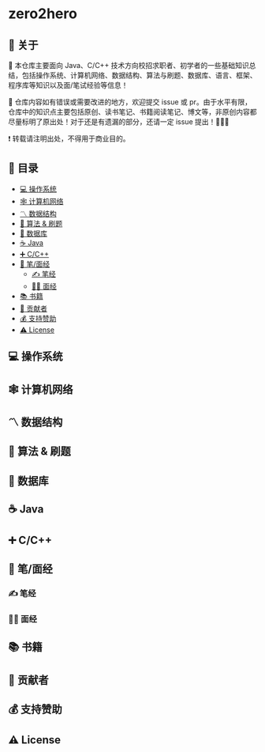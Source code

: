 # zero2hero

## 📢 关于

💯 本仓库主要面向 Java、C/C++ 技术方向校招求职者、初学者的一些基础知识总结，包括操作系统、计算机网络、数据结构、算法与刷题、数据库、语言、框架、程序库等知识以及面/笔试经验等信息！

🔔 仓库内容如有错误或需要改进的地方，欢迎提交 issue 或 pr。由于水平有限，仓库中的知识点主要包括原创、读书笔记、书籍阅读笔记、博文等，非原创内容都尽量标明了原出处！对于还是有遗漏的部分，还请一定 issue 提出！🙏🙏🙏

❗ 转载请注明出处，不得用于商业目的。

## 📇 目录

- [💻 操作系统](#system)
- [🕸 计算机网络](#network)
- [〽️ 数据结构](#database)
- [🔋 算法 & 刷题](#algorithm)
- [💾 数据库](#database)
- [☕ Java](#java)
- [➕ C/C++](#cc)
- [📝 笔/面经](#interview)
	- [✍ 笔经](#write)
	- [👨‍💻 面经](#speak)
- [📚 书籍](#book)
- [👬 贡献者](#contributor)
- [💰 支持赞助](#support)
- [⚠ License](#license)


## 💻 操作系统
<a id="system"></a>

## 🕸 计算机网络
<a id="network"></a>

##  〽️ 数据结构
<a id="data-structure"></a>

## 🔋 算法 & 刷题
<a id="algorithm"></a>

## 💾 数据库
<a id="database"></a>

## ☕ Java
<a id="java"></a>

## ➕ C/C++
<a id="cc"></a>

## 📝 笔/面经
<a id="interview"></a>

### ✍ 笔经
<a id="write"></a>

### 👨‍💻 面经
<a id="speak"></a>

## 📚 书籍
<a id="book"></a>

## 👬 贡献者
<a id="contributor"></a>

## 💰 支持赞助
<a id="support"></a>

## ⚠ License
<a id="license"></a>